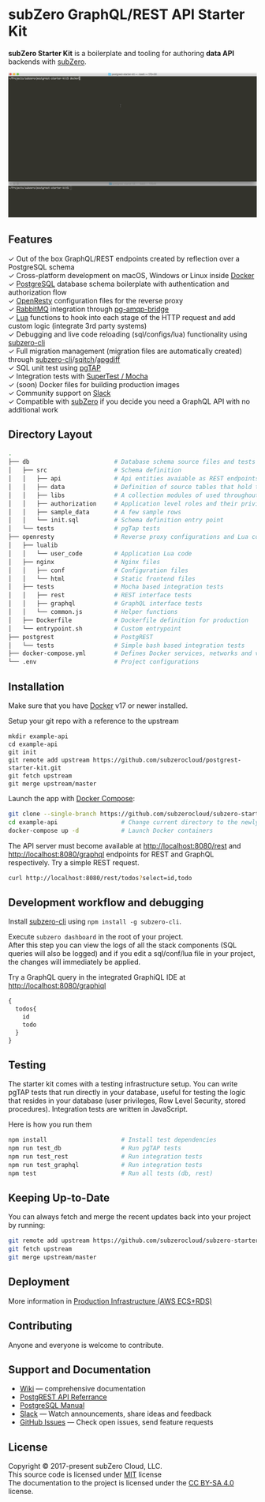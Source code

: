 # subZero GraphQL/REST API Starter Kit

**subZero Starter Kit** is a boilerplate and tooling for authoring **data API**
backends with [subZero](https://subzero.cloud/).

![PostgREST Starter Kit](/media/postgrest-starter-kit.gif?raw=true "subZero Starter Kit")



## Features

✓ Out of the box GraphQL/REST endpoints created by reflection over a PostgreSQL schema<br>
✓ Cross-platform development on macOS, Windows or Linux inside [Docker](https://www.docker.com/)<br>
✓ [PostgreSQL](https://www.postgresql.org/) database schema boilerplate with authentication and authorization flow<br>
✓ [OpenResty](https://openresty.org/en/) configuration files for the reverse proxy<br>
✓ [RabbitMQ](https://www.rabbitmq.com/) integration through [pg-amqp-bridge](https://github.com/subzerocloud/pg-amqp-bridge)<br>
✓ [Lua](https://www.lua.org/) functions to hook into each stage of the HTTP request and add custom logic (integrate 3rd party systems)<br>
✓ Debugging and live code reloading (sql/configs/lua) functionality using [subzero-cli](https://github.com/subzerocloud/subzero-cli)<br>
✓ Full migration management (migration files are automatically created) through [subzero-cli](https://github.com/subzerocloud/subzero-cli)/[sqitch](http://sqitch.org/)/[apgdiff](https://github.com/subzerocloud/apgdiff)<br>
✓ SQL unit test using [pgTAP](http://pgtap.org/)<br>
✓ Integration tests with [SuperTest / Mocha](https://github.com/visionmedia/supertest)<br>
✓ (soon) Docker files for building production images<br>
✓ Community support on [Slack](https://slack.subzero.cloud/)<br>
✓ Compatible with [subZero](https://subzero.cloud/) if you decide you need a GraphQL API with no additional work<br>


## Directory Layout

```bash
.
├── db                        # Database schema source files and tests
│   ├── src                   # Schema definition
│   │   ├── api               # Api entities avaiable as REST endpoints
│   │   ├── data              # Definition of source tables that hold the data
│   │   ├── libs              # A collection modules of used throughout the code
│   │   ├── authorization     # Application level roles and their privileges
│   │   ├── sample_data       # A few sample rows
│   │   └── init.sql          # Schema definition entry point
│   └── tests                 # pgTap tests
├── openresty                 # Reverse proxy configurations and Lua code
│   ├── lualib
│   │   └── user_code         # Application Lua code
│   ├── nginx                 # Nginx files
│   │   ├── conf              # Configuration files
│   │   └── html              # Static frontend files
│   ├── tests                 # Mocha based integration tests
│   │   ├── rest              # REST interface tests
│   │   ├── graphql           # GraphQL interface tests
│   │   └── common.js         # Helper functions
│   ├── Dockerfile            # Dockerfile definition for production
│   └── entrypoint.sh         # Custom entrypoint
├── postgrest                 # PostgREST 
│   └── tests                 # Simple bash based integration tests
├── docker-compose.yml        # Defines Docker services, networks and volumes
└── .env                      # Project configurations

```


## Installation

Make sure that you have [Docker](https://www.docker.com/community-edition) v17 or newer installed.

Setup your git repo with a reference to the upstream
```base
mkdir example-api
cd example-api
git init
git remote add upstream https://github.com/subzerocloud/postgrest-starter-kit.git
git fetch upstream
git merge upstream/master
```

Launch the app with [Docker Compose](https://docs.docker.com/compose/):

```bash
git clone --single-branch https://github.com/subzerocloud/subzero-starter-kit example-api
cd example-api                  # Change current directory to the newly created one
docker-compose up -d            # Launch Docker containers
```

The API server must become available at [http://localhost:8080/rest](http://localhost:8080/rest) and [http://localhost:8080/graphql](http://localhost:8080/graphql) endpoints for REST and GraphQL respectively.
Try a simple REST request.

```bash
curl http://localhost:8080/rest/todos?select=id,todo
```

## Development workflow and debugging

Install [subzero-cli](https://github.com/subzerocloud/subzero-cli) using `npm install -g subzero-cli`.

Execute `subzero dashboard` in the root of your project.<br />
After this step you can view the logs of all the stack components (SQL queries will also be logged) and
if you edit a sql/conf/lua file in your project, the changes will immediately be applied.


Try a GraphQL query in the integrated GraphiQL IDE at [http://localhost:8080/graphiql](http://localhost:8080/graphiql)

```
{
  todos{
    id
    todo
  }
}
```

## Testing

The starter kit comes with a testing infrastructure setup. 
You can write pgTAP tests that run directly in your database, useful for testing the logic that resides in your database (user privileges, Row Level Security, stored procedures).
Integration tests are written in JavaScript.

Here is how you run them

```bash
npm install                     # Install test dependencies
npm run test_db                 # Run pgTAP tests
npm run test_rest               # Run integration tests
npm run test_graphql            # Run integration tests
npm test                        # Run all tests (db, rest)
```

## Keeping Up-to-Date

You can always fetch and merge the recent updates back into your project by running:

```bash
git remote add upstream https://github.com/subzerocloud/subzero-starter-kit.git
git fetch upstream
git merge upstream/master
```

## Deployment

More information in [Production Infrastructure (AWS ECS+RDS)](https://github.com/subzerocloud/postgrest-starter-kit/wiki/Production-Infrastructure)

## Contributing

Anyone and everyone is welcome to contribute.

## Support and Documentation
* [Wiki](https://github.com/subzerocloud/postgrest-starter-kit/wiki) — comprehensive documentation
* [PostgREST API Referrance](https://postgrest.com/en/stable/api.html)
* [PostgreSQL Manual](https://www.postgresql.org/docs/current/static/index.html)
* [Slack](https://slack.subzero.cloud/) — Watch announcements, share ideas and feedback
* [GitHub Issues](https://github.com/subzerocloud/subzero-starter-kit/issues) — Check open issues, send feature requests

## License

Copyright © 2017-present subZero Cloud, LLC.<br />
This source code is licensed under [MIT](https://github.com/subzerocloud/subzero-starter-kit/blob/master/LICENSE.txt) license<br />
The documentation to the project is licensed under the [CC BY-SA 4.0](http://creativecommons.org/licenses/by-sa/4.0/) license.

